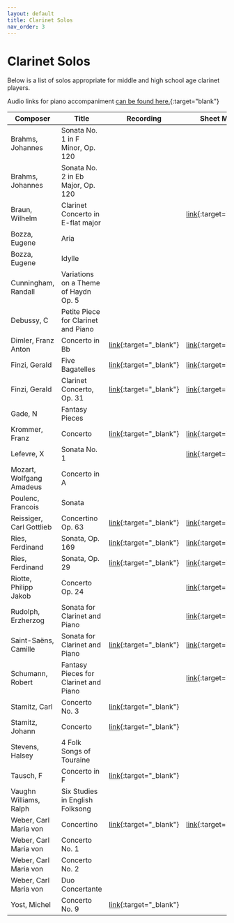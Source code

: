 ```yaml
---
layout: default
title: Clarinet Solos
nav_order: 3
---
```


# Clarinet Solos

Below is a list of solos appropriate for middle and high school age clarinet players.

Audio links for piano accompaniment [can be found here.](https://docs.google.com/spreadsheets/d/e/2PACX-1vRWvF_Vg-rt3He-uruxEScpu4nRVz9uR78JSwGqrYomk_6gRsCES1kmxnHhdDNT6BHr3YqJ5Atr070F/pubhtml){:target="blank"}

| Composer | Title | Recording | Sheet Music | Level |
|----------|-------|-----------|-------------|------ |
| Brahms, Johannes | Sonata No. 1 in F Minor, Op. 120 | | | 2-4 |
| Brahms, Johannes | Sonata No. 2 in Eb Major, Op. 120 | | | 2-4 |
| Braun, Wilhelm | Clarinet Concerto in E-flat major | | [link](https://ks4.imslp.info/files/imglnks/usimg/a/a1/IMSLP619143-PMLP994624-Braun_TWJ_clarinet_concerto_print_parts.pdf){:target="_blank"} | 3 |
| Bozza, Eugene | Aria | | | 2 |
| Bozza, Eugene | Idylle | | | 2 |
| Cunningham, Randall | Variations on a Theme of Haydn Op. 5 | | | 1/2 |
| Debussy, C | Petite Piece for Clarinet and Piano | | | 1 |
| Dimler, Franz Anton | Concerto in Bb | [link](https://youtu.be/uAS2F3S3tns){:target="_blank"} | [link](https://ks4.imslp.info/files/imglnks/usimg/8/8c/IMSLP408474-PMLP661559-dimler_cl_c_ed.pdf){:target="_blank"} | 2/3 |
| Finzi, Gerald | Five Bagatelles | [link](https://youtu.be/6r5_UQl3nug){:target="_blank"} | [link](https://petruccimusiclibrary.ca/files/imglnks/caimg/3/3d/IMSLP451063-PMLP733508-Finzi_-_Five_Bagatelles,_Op._23_for_Clarinete_and_Piano_(Score_Part).pdf){:target="_blank"} | 2/3 |
| Finzi, Gerald | Clarinet Concerto, Op. 31 | [link](https://youtu.be/JmRJ1cdGNE8){:target="_blank"} | [link](https://petruccimusiclibrary.ca/files/imglnks/caimg/3/31/IMSLP632783-PMLP1015382-finzi_clarinet_concerto.pdf){:target="_blank"} |
| Gade, N | Fantasy Pieces | | | 3 |
| Krommer, Franz | Concerto | [link](https://youtu.be/RfE3Qea9y_A){:target="_blank"} | [link](https://ks.imslp.net/files/imglnks/usimg/4/42/IMSLP518631-PMLP411885-Krommer_-_Concerto_for_Clarinet_Op_36_-_Solo_Clarinet_in_Bb.pdf){:target="_blank"} | 3 |
| Lefevre, X | Sonata No. 1 | | [link](https://imslp.simssa.ca/files/imglnks/usimg/4/41/IMSLP623015-PMLP914807-Lefev_12_Sonatas_cl_basse.pdf){:target="_blank"} | 1 |
| Mozart, Wolfgang Amadeus | Concerto in A | | | 5 |
| Poulenc, Francois | Sonata | | | 5 |
| Reissiger, Carl Gottlieb | Concertino Op. 63 | [link](https://youtu.be/zunmkA7ktgU){:target="_blank"} | [link](https://ks.imslp.net/files/imglnks/usimg/4/45/IMSLP401406-PMLP649848-Reissiger-Concertino63-clar.pdf){:target="_blank"} | 3 |
| Ries, Ferdinand | Sonata, Op. 169 | [link](https://youtu.be/Jl9hzErOSXM){:target="_blank"} | [link](https://ks4.imslp.info/files/imglnks/usimg/9/95/IMSLP269065-PMLP435904-Ries_169_pr_Q_55_299_3.pdf){:target="_blank"} | 4 |
| Ries, Ferdinand | Sonata, Op. 29 | [link](https://youtu.be/UVimzPLlZ_s){:target="_blank"} | [link](https://ks.imslp.net/files/imglnks/usimg/1/16/IMSLP413604-PMLP670538-Ries_-_Clarinet_Sonata_Op29_-_clpf-BDH.pdf){:target="_blank"} | 3 |
| Riotte, Philipp Jakob | Concerto Op. 24 | | [link](https://ks4.imslp.info/files/imglnks/usimg/a/a9/IMSLP217514-PMLP360886-Riotte_-_24_-_Clarinet_concerto.pdf){:target="_blank"} | 3 |
| Rudolph, Erzherzog | Sonata for Clarinet and Piano | | [link](https://ks4.imslp.info/files/imglnks/usimg/a/a2/IMSLP576495-PMLP928285-erzherzog_sonata_clarinet.pdf){:target="_blank"} | 2/3 |
| Saint-Saëns, Camille | Sonata for Clarinet and Piano | [link](https://youtu.be/C2iTzsS6iOo){:target="_blank"} | [link](https://ks4.imslp.info/files/imglnks/usimg/c/c3/IMSLP13804-Sainsaens-cl.pdf){:target="_blank"} | 3 |
| Schumann, Robert | Fantasy Pieces for Clarinet and Piano | | [link](https://ks.imslp.net/files/imglnks/usimg/0/04/IMSLP380761-PMLP57120-SCHUMANN-Fantasiest%C3%BCcke_Op.73=clar-pno_-_Clarinet_in_Bb.pdf){:target="_blank"} | 2/3 |
| Stamitz, Carl | Concerto No. 3 | [link](https://youtu.be/HCESq4rNbdQ){:target="_blank"} | | 2/3 |
| Stamitz, Johann | Concerto | [link](https://youtu.be/NyGNKWC6rms){:target="_blank"} | | 4 |
| Stevens, Halsey | 4 Folk Songs of Touraine | | | 1 |
| Tausch, F | Concerto in F | [link](https://youtu.be/stTSa5r9wZ8){:target="_blank"} | | 3 |
| Vaughn Williams, Ralph | Six Studies in English Folksong | | | 1/2 |
| Weber, Carl Maria von | Concertino | [link](https://youtu.be/SR9oxnm66bY){:target="_blank"} | [link](https://ks4.imslp.net/files/imglnks/usimg/c/ce/IMSLP24817-PMLP06240-Klarinette.pdf){:target="blank"} | 3/4 |
| Weber, Carl Maria von | Concerto No. 1 | | | 3/4 |
| Weber, Carl Maria von | Concerto No. 2 | | | 4 |
| Weber, Carl Maria von | Duo Concertante | | | 4 |
| Yost, Michel | Concerto No. 9 | [link](https://youtu.be/fVSIsPMX68Q){:target="_blank"} | | 3 |
